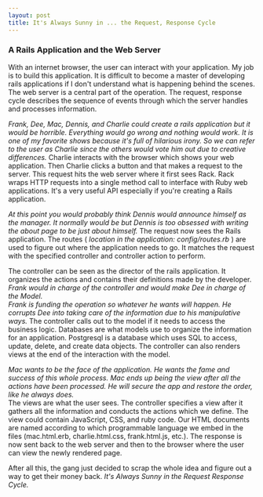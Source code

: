 ```yaml
---
layout: post
title: It's Always Sunny in ... the Request, Response Cycle
---
```


### A Rails Application and the Web Server

With an internet browser, the user can interact with your application.  My job is to build
this application.  It is  difficult to become a master of developing rails
applications if I don't understand what is happening behind the scenes.  The web
server is a central part of the operation.  The request, response cycle
describes the sequence of events through which the server handles and processes
information.

*Frank, Dee, Mac, Dennis, and Charlie could create a rails application but it
would be horrible.  Everything would go wrong and nothing would work.  It is one
of my favorite shows because it's full of hilarious irony.  So we can refer
to the user as Charlie since the others would vote him out due to creative
differences.*  Charlie interacts with the browser which shows your web
application.  Then Charlie clicks a button and that makes a request to the
server.  This request hits the web server where it first sees Rack.  Rack wraps
HTTP requests into a single method call to interface with Ruby web applications.
It's a very useful API especially if you're creating a Rails application.

*At this point you would probably think Dennis would announce himself as the
manager.  It normally would be but Dennis is too obsessed with writing the about
page to be just about himself.*  The request now sees the Rails application.
The routes ( *location in the application: config/routes.rb* ) are used to figure
out where the application needs to go.  It matches the request with the
specified controller and controller action to perform.

The controller can be seen as the director of the rails application.  It
organizes the actions and contains their definitions made by the developer.  *Frank
would in charge of the controller and would make Dee in charge of the Model.  
Frank is funding the operation so whatever he wants will happen.  He corrupts
Dee into taking care of the information due to his manipulative ways.*  The
controller calls out to the model if it needs to access the business logic.
Databases are what models use to organize the information for an application.
Postgresql is a database which uses SQL to access, update, delete, and create
data objects.  The controller can also renders views at the end of the interaction
with the model.

*Mac wants to be the face of the application.  He wants the fame and success of 
this whole process.  Mac ends up being the view after all the actions have been
processed.  He will secure the app and restore the order, like he always does.*  
The views are what the user sees.  The controller specifies a view after it 
gathers all the information and conducts the actions which we define.  The view 
could contain JavaScript, CSS, and ruby code.  Our HTML documents are named
according to which programmable language we embed in the files (mac.html.erb, 
charlie.html.css, frank.html.js, etc.).  The response is now sent back to the 
web server and then to the browser where the user can view the newly rendered page.

After all this, the gang just decided to scrap the whole idea and figure out a
way to get their money back.  *It's Always Sunny in the Request Response Cycle.*
